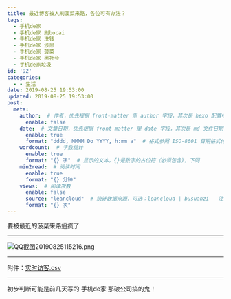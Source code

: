 ```yaml
---
title: 最近博客被人刷菠菜来路，各位可有办法？
tags:
  - 手机de家
  - 手机de家 刷bocai
  - 手机de家 洗钱
  - 手机de家 涉黑
  - 手机de家 菠菜
  - 手机de家 黑社会
  - 手机de家垃圾
id: '92'
categories:
  - - 生活
date: 2019-08-25 19:53:00
updated: 2019-08-25 19:53:00
post:
  meta:
    author:  # 作者，优先根据 front-matter 里 author 字段，其次是 hexo 配置中 author 值
      enable: false
    date:  # 文章日期，优先根据 front-matter 里 date 字段，其次是 md 文件日期
      enable: true
      format: "dddd, MMMM Do YYYY, h:mm a"  # 格式参照 ISO-8601 日期格式化
    wordcount:  # 字数统计
      enable: true
      format: "{} 字"  # 显示的文本，{}是数字的占位符（必须包含)，下同
    min2read:  # 阅读时间
      enable: true
      format: "{} 分钟"
    views:  # 阅读次数
      enable: false
      source: "leancloud"  # 统计数据来源，可选：leancloud | busuanzi   注意不蒜子会间歇抽风
      format: "{} 次"
---
```


要被最近的菠菜来路逼疯了  

* * *

  
![QQ截图20190825115216.png](/2019/08/22/89/2145857326.png)  

* * *

  
附件：[实时访客.csv](/2019/08/22/89/1334903755.csv)

* * *

初步判断可能是前几天写的 手机de家 那破公司搞的鬼！